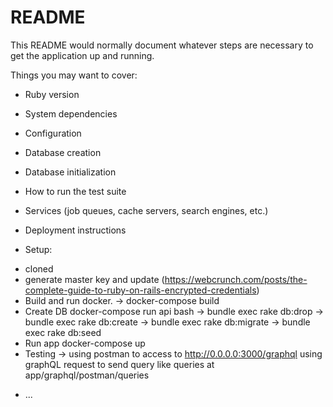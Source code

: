# README

This README would normally document whatever steps are necessary to get the
application up and running.

Things you may want to cover:

* Ruby version

* System dependencies

* Configuration

* Database creation

* Database initialization

* How to run the test suite

* Services (job queues, cache servers, search engines, etc.)

* Deployment instructions
* Setup:
- cloned
- generate master key and update (https://webcrunch.com/posts/the-complete-guide-to-ruby-on-rails-encrypted-credentials)
- Build and run docker.
-> docker-compose build
- Create DB
docker-compose run api bash
-> bundle exec rake db:drop
-> bundle exec rake db:create
-> bundle exec rake db:migrate
-> bundle exec rake db:seed
- Run app
docker-compose up
- Testing
-> using postman to access to http://0.0.0.0:3000/graphql
using graphQL request to send query like queries at app/graphql/postman/queries

* ...
